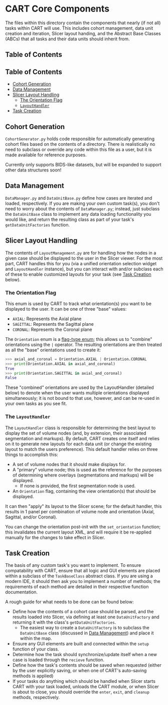 # CART Core Components

The files within this directory contain the components that nearly (if not all) tasks within CART will use. This includes cohort management, data unit creation and iteration, Slicer layout handing, and the Abstract Base Classes (ABCs) that all tasks and their data units should inherit from.


## Table of Contents

## Table of Contents

* [Cohort Generation](#cohort-generation)
* [Data Management](#data-management)
* [Slicer Layout Handling](#slicer-layout-handling)
  * [The Orientation Flag](#the-orientation-flag)
  * [`LayoutHandler`](#the-layouthandler)
* [Task Creation](#task-creation)

## Cohort Generation

`CohortGenerator.py` holds code responsible for automatically generating cohort files based on the contents of a directory. There is realistically no need to subclass or override any code within this file as a user, but it is made available for reference purposes.

Currently only supports BIDS-like datasets, but will be expanded to support other data structures soon!

## Data Management

`DataManager.py` and `DataUnitBase.py` define how cases are iterated and loaded, respectively. If you are making your own custom task(s), you don't need to worry about the contents of `DataManager.py`; instead, just subclass the `DataUnitBase` class to implement any data loading functionality you would like, and return the resulting class as part of your task's `getDataUnitFactories` function.

## Slicer Layout Handling

The contents of `LayoutManagement.py` are for handling how the nodes in a given case should be displayed to the user in the Slicer viewer. For the most part, CART handles this for you (via a unified orientation selection widget and `LayoutHandler` instance), but you can interact with and/or subclass each of these to enable customized layouts for your task (see [Task Creation](#task-creation) below).

### The Orientation Flag

This enum is used by CART to track what orientation(s) you want to be displayed to the user. It can be one of three "base" values:

* `AXIAL`: Represents the Axial plane
* `SAGITTAL`: Represents the Sagittal plane
* `CORONAL`: Represents the Coronal plane

The `Orientation` enum is a [flag-type enum](https://docs.python.org/3/library/enum.html#enum.Flag); this allows us to "combine" orientations using the `|` operator. The resulting orientations are then treated as all the "base" orientations used to create it:

```python
>>> axial_and_coronal = Orientation.AXIAL | Orientation.CORONAL
>>> print(Orientation.AXIAL in axial_and_coronal) 
True
>>> print(Orientation.SAGITTAL in axial_and_coronal)
False
```

These "combined" orientations are used by the LayoutHandler (detailed below) to denote when the user wants multiple orientations displayed simultaneously; it is not bound to that use, however, and can be re-used in your own tasks as you see fit.

### The `LayoutHandler`

The `LayoutHandler` class is responsible for determining the best layout to display the set of volume nodes (and, by extension, their associated segmentation and markups). By default, CART creates one itself and relies on it to generate new layouts for each data unit (or change the existing layout to match the users preference). This default handler relies on three things to accomplish this:

* A set of volume nodes that it should make displays for.
* A "primary" volume node; this is used as the reference for the purposes of determining where overlays (segmentations and markups) will be displayed. 
  * If none is provided, the first segmentation node is used.
* An `Orientation` flag, containing the view orientation(s) that should be displayed.

It can then "apply" its layout to the Slicer scene; for the default handler, this results in 1 panel per combination of volume node and orientation (Axial, Sagittal, and/or Coronal). 

You can change the orientation post-init with the `set_orientation` function; this invalidates the current layout XML, and will require it be re-applied manually for the changes to take effect in Slicer.

## Task Creation

The basis of any custom task's you want to implement. To ensure compatability with CART, ensure that all logic and GUI elements are placed within a subclass of the `TaskBaseClass` abstract class. If you are using a modern IDE, it should then ask you to implement a number of methods; the requirements of each method are detailed in their respective function documentation. 

A rough guide for what needs to be done can be found below:

* Define how the contents of a cohort case should be parsed, and the results loaded into Slicer, via defining at least one `DataUnitFactory` and returning it with the class's `getDataUnitFactories`.
  * The easiest way to create a `DataUnitFactory` is to subclass the `DataUnitBase` class (discussed in [Data Management](#data-management)) and place it within the map.
* Ensure any GUI elements are built and connected within the `setup` function of your class.
* Determine how the task should synchronize/update itself when a new case is loaded through the `recieve` function.
* Define how the task's contents should be saved when requested (either by the user explicitly saving, or when one of CART's auto-saving methods is applied)
* If your tasks do anything which should be handled when Slicer starts CART with your task loaded, unloads the CART module, or when Slicer is about to close, you should override the `enter`, `exit`, and `cleanup` methods, respectively.